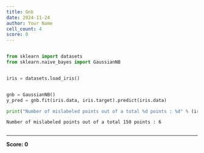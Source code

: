 ```yaml
---
title: Gnb
date: 2024-11-24
author: Your Name
cell_count: 4
score: 0
---
```


```python

from sklearn import datasets
from sklearn.naive_bayes import GaussianNB

```


```python

iris = datasets.load_iris()


gnb = GaussianNB()
y_pred = gnb.fit(iris.data, iris.target).predict(iris.data)

```


```python
print("Number of mislabeled points out of a total %d points : %d" % (iris.data.shape[0],(iris.target != y_pred).sum()))
```

    Number of mislabeled points out of a total 150 points : 6



```python

```


---
**Score: 0**
